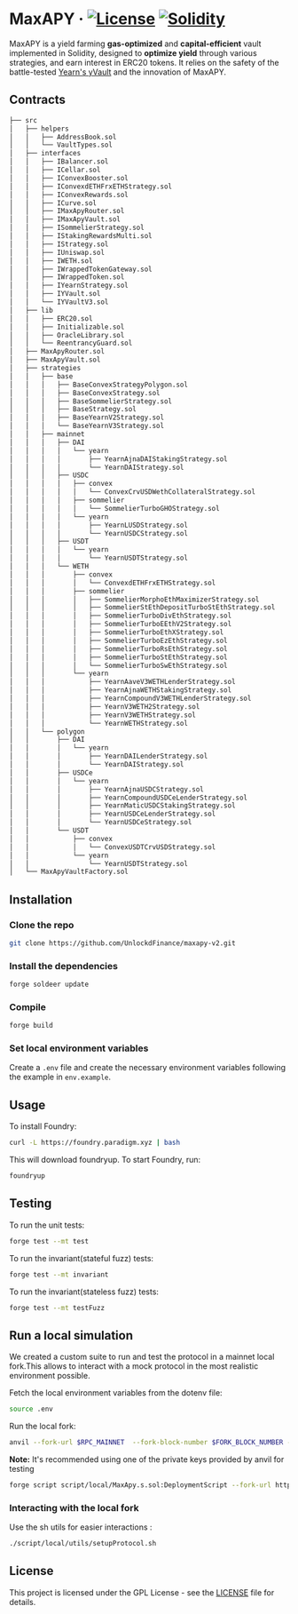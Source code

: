 # MaxAPY · [![License](https://img.shields.io/badge/license-GPL-blue.svg)](LICENSE) [![Solidity](https://img.shields.io/badge/Solidity-%5E0.8.19-orange)](https://docs.soliditylang.org/en/latest/)

MaxAPY is a yield farming **gas-optimized** and **capital-efficient** vault implemented in Solidity, designed to **optimize yield** through various strategies, and earn interest in ERC20 tokens. It relies on the safety of the battle-tested [Yearn's yVault](https://github.com/yearn/yearn-vaults/blob/efb47d8a84fcb13ceebd3ceb11b126b323bcc05d/contracts/Vault.vy) and the innovation of MaxAPY.

## Contracts

```ml
├── src
│   ├── helpers
│   │   ├── AddressBook.sol
│   │   └── VaultTypes.sol
│   ├── interfaces
│   │   ├── IBalancer.sol
│   │   ├── ICellar.sol
│   │   ├── IConvexBooster.sol
│   │   ├── IConvexdETHFrxETHStrategy.sol
│   │   ├── IConvexRewards.sol
│   │   ├── ICurve.sol
│   │   ├── IMaxApyRouter.sol
│   │   ├── IMaxApyVault.sol
│   │   ├── ISommelierStrategy.sol
│   │   ├── IStakingRewardsMulti.sol
│   │   ├── IStrategy.sol
│   │   ├── IUniswap.sol
│   │   ├── IWETH.sol
│   │   ├── IWrappedTokenGateway.sol
│   │   ├── IWrappedToken.sol
│   │   ├── IYearnStrategy.sol
│   │   ├── IYVault.sol
│   │   └── IYVaultV3.sol
│   ├── lib
│   │   ├── ERC20.sol
│   │   ├── Initializable.sol
│   │   ├── OracleLibrary.sol
│   │   └── ReentrancyGuard.sol
│   ├── MaxApyRouter.sol
│   ├── MaxApyVault.sol
│   ├── strategies
│   │   ├── base
│   │   │   ├── BaseConvexStrategyPolygon.sol
│   │   │   ├── BaseConvexStrategy.sol
│   │   │   ├── BaseSommelierStrategy.sol
│   │   │   ├── BaseStrategy.sol
│   │   │   ├── BaseYearnV2Strategy.sol
│   │   │   └── BaseYearnV3Strategy.sol
│   │   ├── mainnet
│   │   │   ├── DAI
│   │   │   │   └── yearn
│   │   │   │       ├── YearnAjnaDAIStakingStrategy.sol
│   │   │   │       └── YearnDAIStrategy.sol
│   │   │   ├── USDC
│   │   │   │   ├── convex
│   │   │   │   │   └── ConvexCrvUSDWethCollateralStrategy.sol
│   │   │   │   ├── sommelier
│   │   │   │   │   └── SommelierTurboGHOStrategy.sol
│   │   │   │   └── yearn
│   │   │   │       ├── YearnLUSDStrategy.sol
│   │   │   │       └── YearnUSDCStrategy.sol
│   │   │   ├── USDT
│   │   │   │   └── yearn
│   │   │   │       └── YearnUSDTStrategy.sol
│   │   │   └── WETH
│   │   │       ├── convex
│   │   │       │   └── ConvexdETHFrxETHStrategy.sol
│   │   │       ├── sommelier
│   │   │       │   ├── SommelierMorphoEthMaximizerStrategy.sol
│   │   │       │   ├── SommelierStEthDepositTurboStEthStrategy.sol
│   │   │       │   ├── SommelierTurboDivEthStrategy.sol
│   │   │       │   ├── SommelierTurboEEthV2Strategy.sol
│   │   │       │   ├── SommelierTurboEthXStrategy.sol
│   │   │       │   ├── SommelierTurboEzEthStrategy.sol
│   │   │       │   ├── SommelierTurboRsEthStrategy.sol
│   │   │       │   ├── SommelierTurboStEthStrategy.sol
│   │   │       │   └── SommelierTurboSwEthStrategy.sol
│   │   │       └── yearn
│   │   │           ├── YearnAaveV3WETHLenderStrategy.sol
│   │   │           ├── YearnAjnaWETHStakingStrategy.sol
│   │   │           ├── YearnCompoundV3WETHLenderStrategy.sol
│   │   │           ├── YearnV3WETH2Strategy.sol
│   │   │           ├── YearnV3WETHStrategy.sol
│   │   │           └── YearnWETHStrategy.sol
│   │   └── polygon
│   │       ├── DAI
│   │       │   └── yearn
│   │       │       ├── YearnDAILenderStrategy.sol
│   │       │       └── YearnDAIStrategy.sol
│   │       ├── USDCe
│   │       │   └── yearn
│   │       │       ├── YearnAjnaUSDCStrategy.sol
│   │       │       ├── YearnCompoundUSDCeLenderStrategy.sol
│   │       │       ├── YearnMaticUSDCStakingStrategy.sol
│   │       │       ├── YearnUSDCeLenderStrategy.sol
│   │       │       └── YearnUSDCeStrategy.sol
│   │       └── USDT
│   │           ├── convex
│   │           │   └── ConvexUSDTCrvUSDStrategy.sol
│   │           └── yearn
│   │               └── YearnUSDTStrategy.sol
│   └── MaxApyVaultFactory.sol
```

## Installation

### Clone the repo

```sh
git clone https://github.com/UnlockdFinance/maxapy-v2.git
```

### Install the dependencies

```sh
forge soldeer update
```

### Compile

```sh
forge build
```

### Set local environment variables

Create a `.env` file and create the necessary environment variables following the example in `env.example`.


## Usage

To install Foundry:

```sh
curl -L https://foundry.paradigm.xyz | bash
```

This will download foundryup. To start Foundry, run:

```sh
foundryup
```



## Testing

To run the unit tests:

```sh
forge test --mt test
```

To run the invariant(stateful fuzz) tests:

```sh
forge test --mt invariant
```

To run the invariant(stateless fuzz) tests:

```sh
forge test --mt testFuzz
```

## Run a local simulation

We created a custom suite to run and test the protocol in a mainnet local fork.This allows to interact with a mock protocol in the most realistic environment possible.

Fetch the local environment variables from the dotenv file:

```sh
source .env
```

Run the local fork:

```sh
anvil --fork-url $RPC_MAINNET  --fork-block-number $FORK_BLOCK_NUMBER --accounts 10
```

**Note:** It's recommended using one of the private keys provided by anvil for testing

```sh
forge script script/local/MaxApy.s.sol:DeploymentScript --fork-url http://localhost:8545 --etherscan-api-key $ETHERSCAN_API_KEY --broadcast -vvv --legacy
```

### Interacting with the local fork

Use the sh utils for easier interactions : 

```sh
./script/local/utils/setupProtocol.sh
```

## License

This project is licensed under the GPL License - see the [LICENSE](LICENSE) file for details.